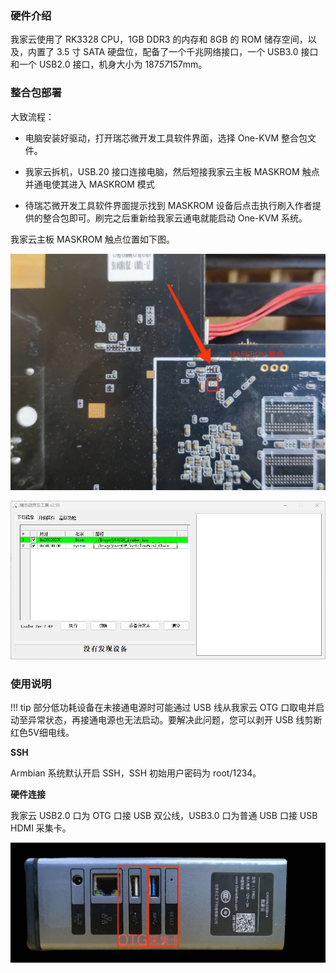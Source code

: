 ### 硬件介绍

我家云使用了 RK3328 CPU，1GB DDR3 的内存和 8GB 的 ROM 储存空间，以及，内置了 3.5 寸 SATA 硬盘位，配备了一个千兆网络接口，一个 USB3.0 接口和一个 USB2.0 接口，机身大小为 187*57*157mm。

### 整合包部署

大致流程：

- 电脑安装好驱动，打开瑞芯微开发工具软件界面，选择 One-KVM 整合包文件。

- 我家云拆机，USB.20 接口连接电脑，然后短接我家云主板 MASKROM 触点并通电使其进入 MASKROM 模式

- 待瑞芯微开发工具软件界面提示找到 MASKROM 设备后点击执行刷入作者提供的整合包即可。刷完之后重新给我家云通电就能启动 One-KVM 系统。

我家云主板 MASKROM 触点位置如下图。

![我家云主板 MASKROM 触点位置](img/freecompress-01b88f3974c8f447d7c098ccaa292a32.jpeg)

![整合包线刷](./img/image-202411182144.png)

### 使用说明

!!! tip
    部分低功耗设备在未接通电源时可能通过 USB 线从我家云 OTG 口取电并启动至异常状态，再接通电源也无法启动。要解决此问题，您可以剥开 USB 线剪断红色5V细电线。

**SSH**

Armbian 系统默认开启 SSH，SSH 初始用户密码为 root/1234。

**硬件连接**

我家云 USB2.0 口为 OTG 口接 USB 双公线，USB3.0 口为普通 USB 口接 USB HDMI 采集卡。

![硬件连接](img/freecompress-1733221690264.png)